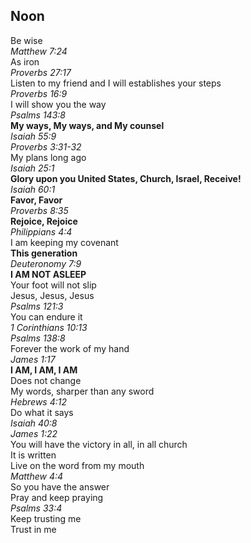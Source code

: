 ## Noon
Be wise  
_Matthew 7:24_  
As iron  
_Proverbs 27:17_  
Listen to my friend and I will establishes your steps  
_Proverbs 16:9_  
I will show you the way  
_Psalms 143:8_  
**My ways, My ways, and My counsel**  
_Isaiah 55:9_  
_Proverbs 3:31-32_  
My plans long ago  
_Isaiah 25:1_  
**Glory upon you United States, Church, Israel, Receive!**  
_Isaiah 60:1_  
**Favor, Favor**  
_Proverbs 8:35_  
**Rejoice, Rejoice**  
_Philippians 4:4_  
I am keeping my covenant  
**This generation**  
_Deuteronomy 7:9_  
**I AM NOT ASLEEP**  
Your foot will not slip  
Jesus, Jesus, Jesus  
_Psalms 121:3_  
You can endure it  
_1 Corinthians 10:13_  
_Psalms 138:8_  
Forever the work of my hand  
_James 1:17_  
**I AM, I AM, I AM**  
Does not change  
My words, sharper than any sword  
_Hebrews 4:12_  
Do what it says  
_Isaiah 40:8_  
_James 1:22_  
You will have the victory in all, in all church  
It is written  
Live on the word from my mouth  
_Matthew 4:4_  
So you have the answer  
Pray and keep praying  
_Psalms 33:4_  
Keep trusting me  
Trust in me  
